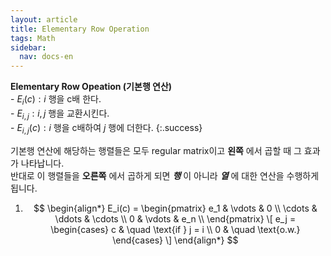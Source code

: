 ```yaml
---
layout: article
title: Elementary Row Operation
tags: Math
sidebar:
  nav: docs-en
---
```


**Elementary Row Opeation (기본행 연산)** <br>- $E_i(c): i$ 행을 c배 한다. <br>- $E_{i, j}: i, j$ 행을 교환시킨다. <br>- $E_{i, j}(c): i$ 행을 c배하여 $j$ 행에 더한다.
{:.success}

<!--more-->

기본행 연산에 해당하는 행렬들은 모두 regular matrix이고 **왼쪽** 에서 곱할 때 그 효과가 나타납니다.<br>
반대로 이 행렬들을 **오른쪽** 에서 곱하게 되면 ***행*** 이 아니라 ***열*** 에 대한 연산을 수행하게 됩니다.

1. $$
\begin{align*}
E_i(c) =
\begin{pmatrix}
e_1 & \vdots & 0 \\
\cdots   & \ddots & \cdots \\
0   & \vdots  & e_n \\
\end{pmatrix}
\[ e_j =
\begin{cases}
  c   & \quad \text{if } j = i \\
  0   & \quad \text{o.w.}
\end{cases}
\]
\end{align*}
$$
